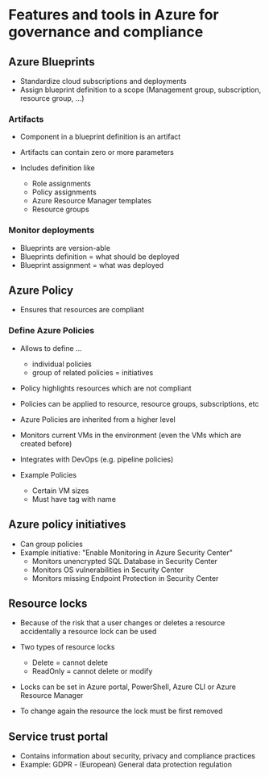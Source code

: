 # Features and tools in Azure for governance and compliance

## Azure Blueprints

* Standardize cloud subscriptions and deployments
* Assign blueprint definition to a scope (Management group, subscription, resource group, ...)

### Artifacts

* Component in a blueprint definition is an artifact
* Artifacts can contain zero or more parameters

* Includes definition like
  * Role assignments
  * Policy assignments
  * Azure Resource Manager templates
  * Resource groups


### Monitor deployments

* Blueprints are version-able
* Blueprints definition = what should be deployed
* Blueprint assignment = what was deployed


## Azure Policy

* Ensures that resources are compliant

### Define Azure Policies

* Allows to define ...
  * individual policies
  * group of related policies = initiatives

* Policy highlights resources which are not compliant
* Policies can be applied to resource, resource groups, subscriptions, etc
* Azure Policies are inherited from a higher level
* Monitors current VMs in the environment (even the VMs which are created before)
* Integrates with DevOps (e.g. pipeline policies)

* Example Policies
  * Certain VM sizes
  * Must have tag with name

## Azure policy initiatives

* Can group policies
* Example initiative: "Enable Monitoring in Azure Security Center"
  * Monitors unencrypted SQL Database in Security Center
  * Monitors OS vulnerabilities in Security Center
  * Monitors missing Endpoint Protection in Security Center



## Resource locks

* Because of the risk that a user changes or deletes a resource accidentally a resource lock can be used
* Two types of resource locks
  * Delete = cannot delete
  * ReadOnly = cannot delete or modify

* Locks can be set in Azure portal, PowerShell, Azure CLI or Azure Resource Manager

* To change again the resource the lock must be first removed



## Service trust portal

* Contains information about security, privacy and compliance practices
* Example: GDPR - (European) General data protection regulation










   
